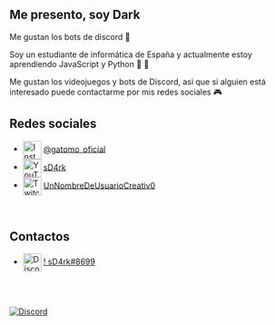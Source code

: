 ## Me presento, soy Dark

Me gustan los bots de discord 🤖

Soy un estudiante de informática de España y actualmente estoy aprendiendo JavaScript y Python 🍵 🐍

Me gustan los videojuegos y bots de Discord, asi que si alguien está interesado puede contactarme por mis redes sociales 🎮
<br />

   ## Redes sociales
   - <img src="https://simpleicons.org/icons/instagram.svg" alt="Instagram" width="32" align="center">  [@gatomo_oficial](https://www.instagram.com/gatomo_oficial)
   - <img src="https://simpleicons.org/icons/youtube.svg" alt="YouTube" width="32" align="center">  [sD4rk](https://www.youtube.com/channel/UCpAivNMIrK5i4Fhv3GbtLQw)
   - <img src="https://simpleicons.org/icons/twitch.svg" alt="Twitch" width="32" align="center">  [UnNombreDeUsuarioCreativ0](https://www.twitch.tv/unnombredeusuariocreativ0)

   
   <br />

  ## Contactos

   - <img src="https://simpleicons.org/icons/discord.svg" alt="Discord" width="32" align="center">  [! sD4rk#8699](https://discord.gg/P3xmjdx)
   
   <br />
   
   <div>
  <br />
  <p>
    <a href="https://discord.gg/P3xmjdx"><img src="https://discord.com/api/guilds/696051750561644696/embed.png?style=banner3" alt="Discord" /></a>
  </p>
  </div>
  
   <br />

